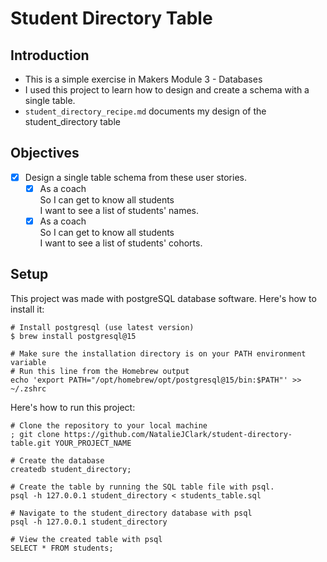 # Student Directory Table

## Introduction
- This is a simple exercise in Makers Module 3 - Databases
- I used this project to learn how to design and create a schema with a single table.
- `student_directory_recipe.md` documents my design of the student_directory table
  
## Objectives
- [x] Design a single table schema from these user stories.
  - [x] As a coach  
        So I can get to know all students  
        I want to see a list of students' names.
  - [x] As a coach  
        So I can get to know all students  
        I want to see a list of students' cohorts.

## Setup
This project was made with postgreSQL database software. Here's how to install it:
```shell
# Install postgresql (use latest version)
$ brew install postgresql@15

# Make sure the installation directory is on your PATH environment variable
# Run this line from the Homebrew output
echo 'export PATH="/opt/homebrew/opt/postgresql@15/bin:$PATH"' >> ~/.zshrc
```
Here's how to run this project:
```shell
# Clone the repository to your local machine
; git clone https://github.com/NatalieJClark/student-directory-table.git YOUR_PROJECT_NAME

# Create the database
createdb student_directory;

# Create the table by running the SQL table file with psql.
psql -h 127.0.0.1 student_directory < students_table.sql

# Navigate to the student_directory database with psql
psql -h 127.0.0.1 student_directory

# View the created table with psql
SELECT * FROM students;
```
